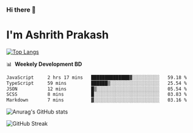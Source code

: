 ### Hi there 👋
# I'm Ashrith Prakash

[![Top Langs](https://github-readme-stats.vercel.app/api/top-langs/?username=xxcheckmatexx&count_private=true&include_all_commits=true&show_icons=true&line_height=20&title_color=FFFFFF&icon_color=FFFFFF&text_color=FFFFFF&bg_color=0D1117&langs_count=8)](https://github.com/anuraghazra/github-readme-stats)

📊 &nbsp;**Weekely Development BD**

<!--START_SECTION:waka-->

```txt
JavaScript     2 hrs 17 mins   ██████████████▓░░░░░░░░░░   59.18 %
TypeScript     59 mins         ██████▒░░░░░░░░░░░░░░░░░░   25.54 %
JSON           12 mins         █▒░░░░░░░░░░░░░░░░░░░░░░░   05.54 %
SCSS           8 mins          █░░░░░░░░░░░░░░░░░░░░░░░░   03.83 %
Markdown       7 mins          ▓░░░░░░░░░░░░░░░░░░░░░░░░   03.16 %
```

<!--END_SECTION:waka-->

![Anurag's GitHub stats](https://github-readme-stats.vercel.app/api?username=xxcheckmatexx&count_private=true&show_icons=true&theme=merko)  

![GitHub Streak](http://github-readme-streak-stats.herokuapp.com?user=xxcheckmatexx&theme=merko&hide_border=true&date_format=M%20j%5B%2C%20Y%5D&fire=DD0E0B)
<br/>
